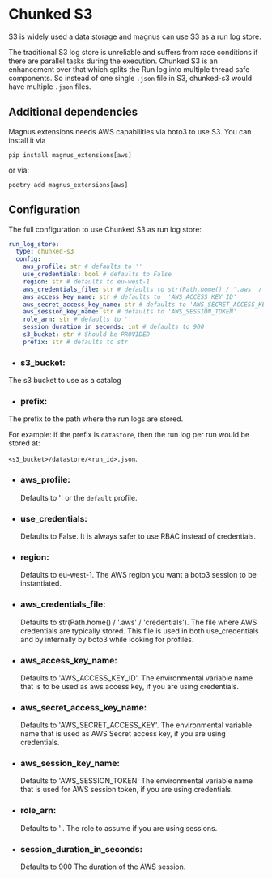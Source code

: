 # Chunked S3

S3 is widely used a data storage and magnus can use S3 as a run log store.

The traditional S3 log store is unreliable and suffers from race conditions if there are parallel tasks during the
execution. Chunked S3 is an enhancement over that which splits the Run log into multiple thread safe components. So
instead of one single ```.json``` file in S3, chunked-s3 would have multiple ```.json``` files.

## Additional dependencies

Magnus extensions needs AWS capabilities via boto3 to use S3. You can install it via

```pip install magnus_extensions[aws]```

or via:

```poetry add magnus_extensions[aws]```

## Configuration

The full configuration to use Chunked S3 as run log store:

```yaml
run_log_store:
  type: chunked-s3
  config:
    aws_profile: str # defaults to ''
    use_credentials: bool # defaults to False
    region: str # defaults to eu-west-1
    aws_credentials_file: str # defaults to str(Path.home() / '.aws' / 'credentials')
    aws_access_key_name: str # defaults to  'AWS_ACCESS_KEY_ID'
    aws_secret_access_key_name: str # defaults to 'AWS_SECRET_ACCESS_KEY'
    aws_session_key_name: str # defaults to 'AWS_SESSION_TOKEN'
    role_arn: str # defaults to ''
    session_duration_in_seconds: int # defaults to 900
    s3_bucket: str # Should be PROVIDED
    prefix: str # defaults to str
```


- ### s3_bucket:

The s3 bucket to use as a catalog

- ### prefix:

The prefix to the path where the run logs are stored.

For example: if the prefix is ```datastore```, then the run log per run would be stored at:

```<s3_bucket>/datastore/<run_id>.json```.

- ### aws_profile:
  Defaults to '' or the ```default``` profile.

- ### use_credentials:
  Defaults to False. It is always safer to use RBAC instead of credentials.

- ### region:
  Defaults to eu-west-1. The AWS region you want a boto3 session to be instantiated.

- ### aws_credentials_file:
  Defaults to str(Path.home() / '.aws' / 'credentials').
  The file where AWS credentials are typically stored. This file is used in both use_credentials and by internally by
  boto3 while looking for profiles.

- ### aws_access_key_name:
  Defaults to  'AWS_ACCESS_KEY_ID'.
  The environmental variable name that is to be used as aws access key, if you are using credentials.

- ### aws_secret_access_key_name:
  Defaults to 'AWS_SECRET_ACCESS_KEY'.
  The environmental variable name that is used as AWS Secret access key, if you are using credentials.

- ### aws_session_key_name:
  Defaults to 'AWS_SESSION_TOKEN'
  The environmental variable name that is used for AWS session token, if you are using credentials.
- ### role_arn:
  Defaults to ''.
  The role to assume if you are using sessions.

- ### session_duration_in_seconds:
  Defaults to 900
  The duration of the AWS session.
